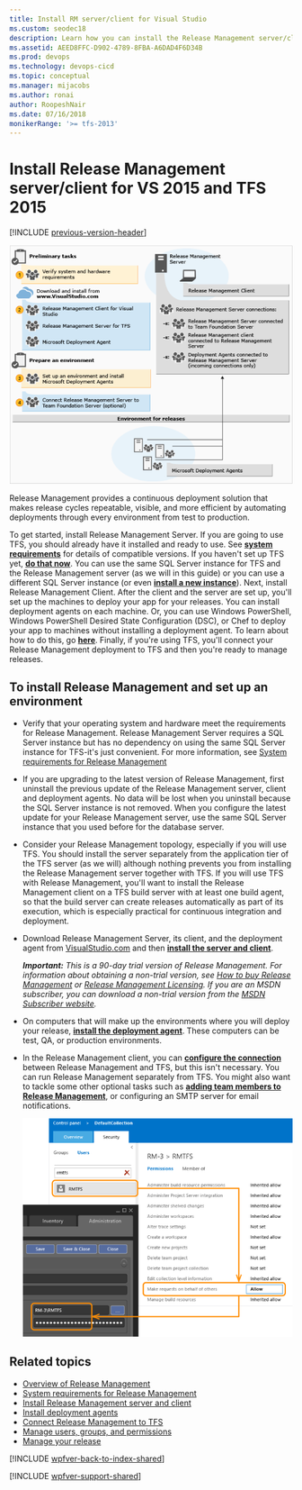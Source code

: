```yaml
---
title: Install RM server/client for Visual Studio
ms.custom: seodec18
description: Learn how you can install the Release Management server/client for Visual Studio 2015 and Team Foundation Server (TFS) 2015 
ms.assetid: AEED8FFC-D902-4789-8FBA-A6DAD4F6D34B
ms.prod: devops
ms.technology: devops-cicd
ms.topic: conceptual
ms.manager: mijacobs
ms.author: ronai
author: RoopeshNair
ms.date: 07/16/2018
monikerRange: '>= tfs-2013'
---
```


# Install Release Management server/client for VS 2015 and TFS 2015

[!INCLUDE [previous-version-header](../_shared/previous-version-header.md)]

![Install Release Management with Team Foundation Server](_img/install-rm-01.png)

Release Management provides a continuous deployment solution that makes release
cycles repeatable, visible, and more efficient by automating deployments 
through every environment from test to production.

To get started, install Release Management Server. If you are going to use TFS, 
you should already have it installed and ready to use. See 
**[system requirements](install-release-management/system-requirements.md)** 
for details of compatible versions. If you haven't set up TFS yet, 
**[do that now](../../../../organizations/accounts/organization-management.md)**.
You can use the same SQL Server instance for TFS and the 
Release Management server (as we will in this guide) or you can use a 
different SQL Server instance (or even 
**[install a new instance](/azure/devops/server/install/sql-server/install-sql-server)**).
Next, install Release Management Client. After the client and the server are set up, 
you'll set up the machines to deploy your app for your releases. You can 
install deployment agents on each machine. Or, you can use Windows PowerShell, 
Windows PowerShell Desired State Configuration (DSC), or Chef to deploy your 
app to machines without installing a deployment agent. To learn about how to 
do this, go **[here](release-without-agents.md)**. Finally, if you're using 
TFS, you'll connect your Release Management deployment to TFS and then you're 
ready to manage releases.


## To install Release Management and set up  an environment
 
* Verify that your operating system and hardware meet the requirements for 
  Release Management. Release Management Server requires a SQL Server 
  instance but has no dependency on using the same SQL Server instance for 
  TFS-it's just convenient. For more information, see 
  [System requirements for Release Management](install-release-management/system-requirements.md)

* If you are upgrading to the latest version of Release Management, first 
  uninstall the previous update of the Release Management server, client and 
  deployment agents. No data will be lost when you uninstall because the SQL 
  Server instance is not removed. When you configure the latest update for your Release 
  Management server, use the same SQL Server instance that you used before for 
  the database server.

* Consider your Release Management topology, especially if you will use TFS.
  You should install the server separately from 
  the application tier of the TFS server (as we will) although nothing prevents 
  you from installing the Release Management server together with TFS. If you 
  will use TFS with Release Management, you'll want to install the Release 
  Management client on a TFS build server with at least one build agent, so that
  the build server can create releases automatically as part of its execution, 
  which is especially practical for continuous integration and deployment.

* Download Release Management Server, its client, and the deployment agent from
  [VisualStudio.com](https://visualstudio.microsoft.com/downloads/download-visual-studio-vs)
  and then 
  **[install the server and client](install-release-management/install-server-and-client.md)**.

  ***Important:*** _This is a 90-day trial version of Release Management. For information about obtaining 
  a non-trial version, see 
  [How to buy Release Management](https://visualstudio.microsoft.com/products/how-to-buy-release-management-vs)
  or 
  [Release Management Licensing](https://visualstudio.microsoft.com/release-mgmt-licensing-vs).
  If you are an MSDN subscriber, you can download a non-trial version from the 
  [MSDN Subscriber website](https://msdn.microsoft.com/subscriptions/downloads/)._ 

* On computers that will make up the environments where you will deploy 
  your release, 
  **[install the deployment agent](install-release-management/install-deployment-agent.md)**.
  These computers can be test, QA, or production environments.

* In the Release Management client, you can 
  **[configure the connection](install-release-management/connect-to-tfs.md)**
  between Release Management and TFS, but this isn't necessary. You can run 
  Release Management separately from TFS. You might also want to tackle some 
  other optional tasks such as 
  **[adding team members to Release Management](add-users-and-groups.md)**, 
  or configuring an SMTP server for email notifications.

   ![Set security for Release Management with Team Foundation Server](_img/install-rm-04.png)

## Related topics

* [Overview of Release Management](release-management-overview.md)
* [System requirements for Release Management](install-release-management/system-requirements.md)
* [Install Release Management server and client](install-release-management/install-server-and-client.md)
* [Install deployment agents](install-release-management/install-deployment-agent.md)
* [Connect Release Management to TFS](install-release-management/connect-to-tfs.md)
* [Manage users, groups, and permissions](add-users-and-groups.md)
* [Manage your release](manage-your-release.md)
 
[!INCLUDE [wpfver-back-to-index-shared](../_shared/wpfver-back-to-index-shared.md)]
 
[!INCLUDE [wpfver-support-shared](../_shared/wpfver-support-shared.md)]
